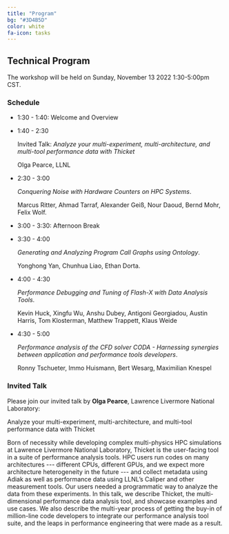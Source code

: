 ```yaml
---
title: "Program"
bg: "#3D4B5D"
color: white
fa-icon: tasks
---
```


## Technical Program 

The workshop will be held on Sunday, November 13 2022 1:30-5:00pm CST.

### Schedule

* 1:30 - 1:40: Welcome and Overview
* 1:40 - 2:30

    Invited Talk: *Analyze your multi-experiment, multi-architecture, and multi-tool performance data with Thicket*

    Olga Pearce, LLNL

* 2:30 - 3:00

    *Conquering Noise with Hardware Counters on HPC Systems*. 
    
    Marcus Ritter, Ahmad Tarraf, Alexander Geiß, Nour Daoud, Bernd Mohr, Felix Wolf.

* 3:00 - 3:30: Afternoon Break
* 3:30 - 4:00 

    *Generating and Analyzing Program Call Graphs using Ontology*. 
    
    Yonghong Yan, Chunhua Liao, Ethan Dorta.

* 4:00 - 4:30

    *Performance Debugging and Tuning of Flash-X with Data Analysis Tools*. 
    
    Kevin Huck, Xingfu Wu, Anshu Dubey, Antigoni Georgiadou, Austin Harris, Tom Klosterman, Matthew Trappett, Klaus Weide

* 4:30 - 5:00

    *Performance analysis of the CFD solver CODA - Harnessing synergies between application and performance tools developers*. 
    
    Ronny Tschueter, Immo Huismann, Bert Wesarg, Maximilian Knespel

### Invited Talk

Please join our invited talk by **Olga Pearce**, Lawrence Livermore National Laboratory:

Analyze your multi-experiment, multi-architecture, and multi-tool performance data with Thicket
 
Born of necessity while developing complex multi-physics HPC simulations at Lawrence Livermore National Laboratory, Thicket is the user-facing tool in a suite of performance analysis tools.  HPC users run codes on many architectures --- different CPUs, different GPUs, and we expect more architecture heterogeneity in the future --- and collect metadata using Adiak as well as performance data using LLNL’s Caliper and other measurement tools. Our users needed a programmatic way to analyze the data from these experiments.  In this talk, we describe Thicket, the multi-dimensional performance data analysis tool, and showcase examples and use cases.  We also describe the multi-year process of getting the buy-in of million-line code developers to integrate our performance analysis tool suite, and the leaps in performance engineering that were made as a result.